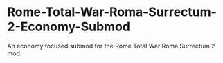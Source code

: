 # Rome-Total-War-Roma-Surrectum-2-Economy-Submod
An economy focused submod for the Rome Total War Roma Surrectum 2 mod. 
